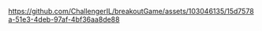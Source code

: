 

https://github.com/ChallengerIL/breakoutGame/assets/103046135/15d7578a-51e3-4deb-97af-4bf36aa8de88

